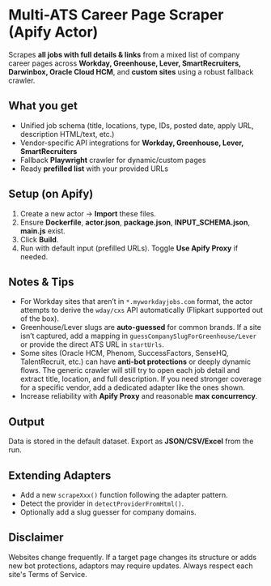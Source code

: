 # Multi-ATS Career Page Scraper (Apify Actor)

Scrapes **all jobs with full details & links** from a mixed list of company career pages across **Workday, Greenhouse, Lever, SmartRecruiters, Darwinbox, Oracle Cloud HCM**, and **custom sites** using a robust fallback crawler.

## What you get
- Unified job schema (title, locations, type, IDs, posted date, apply URL, description HTML/text, etc.)
- Vendor-specific API integrations for **Workday, Greenhouse, Lever, SmartRecruiters**
- Fallback **Playwright** crawler for dynamic/custom pages
- Ready **prefilled list** with your provided URLs

## Setup (on Apify)
1. Create a new actor → **Import** these files.
2. Ensure **Dockerfile**, **actor.json**, **package.json**, **INPUT_SCHEMA.json**, **main.js** exist.
3. Click **Build**.
4. Run with default input (prefilled URLs). Toggle **Use Apify Proxy** if needed.

## Notes & Tips
- For Workday sites that aren’t in `*.myworkdayjobs.com` format, the actor attempts to derive the `wday/cxs` API automatically (Flipkart supported out of the box).
- Greenhouse/Lever slugs are **auto-guessed** for common brands. If a site isn’t captured, add a mapping in `guessCompanySlugForGreenhouse/Lever` or provide the direct ATS URL in `startUrls`.
- Some sites (Oracle HCM, Phenom, SuccessFactors, SenseHQ, TalentRecruit, etc.) can have **anti-bot protections** or deeply dynamic flows. The generic crawler will still try to open each job detail and extract title, location, and full description. If you need stronger coverage for a specific vendor, add a dedicated adapter like the ones shown.
- Increase reliability with **Apify Proxy** and reasonable **max concurrency**.

## Output
Data is stored in the default dataset. Export as **JSON/CSV/Excel** from the run.

## Extending Adapters
- Add a new `scrapeXxx()` function following the adapter pattern.
- Detect the provider in `detectProviderFromHtml()`.
- Optionally add a slug guesser for company domains.

## Disclaimer
Websites change frequently. If a target page changes its structure or adds new bot protections, adaptors may require updates. Always respect each site's Terms of Service.